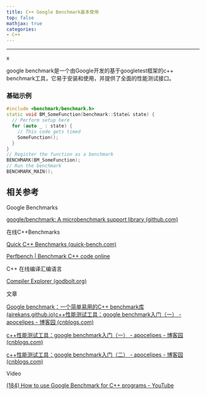 ```yaml
---
title: C++ Google Benchmark基本使用
top: false
mathjax: true
categories:
- C++
---
```


-----







x

google benchmark是一个由Google开发的基于googletest框架的c++ benchmark工具，它易于安装和使用，并提供了全面的性能测试接口。





### 基础示例

```cpp
#include <benchmark/benchmark.h>
static void BM_SomeFunction(benchmark::State& state) {
  // Perform setup here
  for (auto _ : state) {
    // This code gets timed
    SomeFunction();
  }
}
// Register the function as a benchmark
BENCHMARK(BM_SomeFunction);
// Run the benchmark
BENCHMARK_MAIN();

```



## 相关参考

Google Benchmarks 

[google/benchmark: A microbenchmark support library (github.com)](https://github.com/google/benchmark)



在线C++Benchmarks 

[Quick C++ Benchmarks (quick-bench.com)](https://quick-bench.com/)

[Perfbench | Benchmark C++ code online](https://perfbench.com/)

C++ 在线编译汇编语言

[Compiler Explorer (godbolt.org)](https://godbolt.org/)





文章

[Google benchmark：一个简单易用的C++ benchmark库 (airekans.github.io)](https://airekans.github.io/cpp/2015/04/18/google-benchmark)[c++性能测试工具：google benchmark入门（一） - apocelipes - 博客园 (cnblogs.com)](https://www.cnblogs.com/apocelipes/p/10348925.html)

[c++性能测试工具：google benchmark入门（一） - apocelipes - 博客园 (cnblogs.com)](https://www.cnblogs.com/apocelipes/p/10348925.html)

[c++性能测试工具：google benchmark入门（二） - apocelipes - 博客园 (cnblogs.com)](https://www.cnblogs.com/apocelipes/p/11067594.html)

Video

[(184) How to use Google Benchmark for C++ programs - YouTube](https://www.youtube.com/watch?v=9VKR8u9odrA)
